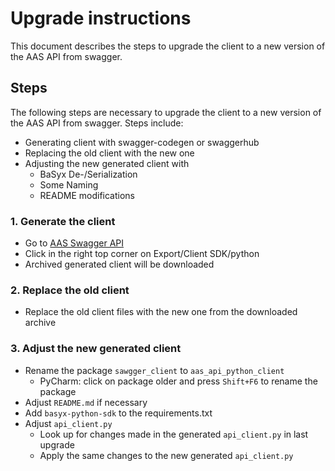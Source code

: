 # Upgrade instructions
This document describes the steps to upgrade the client to a new version of the AAS API from swagger.

## Steps
The following steps are necessary to upgrade the client to a new version of the AAS API from swagger. Steps include:
- Generating client with swagger-codegen or swaggerhub
- Replacing the old client with the new one
- Adjusting the new generated client with 
  - BaSyx De-/Serialization
  - Some Naming
  - README modifications


### 1. Generate the client
- Go to [AAS Swagger API](https://app.swaggerhub.com/apis/Plattform_i40/Entire-API-Collection/)
- Click in the right top corner on Export/Client SDK/python
- Archived generated client will be downloaded

### 2. Replace the old client
- Replace the old client files with the new one from the downloaded archive

### 3. Adjust the new generated client
- Rename the package `sawgger_client` to `aas_api_python_client` 
  - PyCharm: click on package older and press `Shift+F6` to rename the package
- Adjust `README.md` if necessary
- Add `basyx-python-sdk` to the requirements.txt
- Adjust `api_client.py`
  - Look up for changes made in the generated `api_client.py` in last upgrade
  - Apply the same changes to the new generated `api_client.py`
